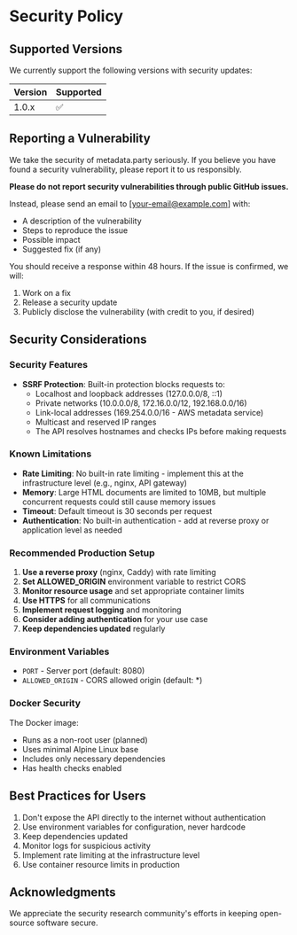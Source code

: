 # Security Policy

## Supported Versions

We currently support the following versions with security updates:

| Version | Supported          |
| ------- | ------------------ |
| 1.0.x   | :white_check_mark: |

## Reporting a Vulnerability

We take the security of metadata.party seriously. If you believe you have found a security vulnerability, please report it to us responsibly.

**Please do not report security vulnerabilities through public GitHub issues.**

Instead, please send an email to [your-email@example.com] with:

* A description of the vulnerability
* Steps to reproduce the issue
* Possible impact
* Suggested fix (if any)

You should receive a response within 48 hours. If the issue is confirmed, we will:

1. Work on a fix
2. Release a security update
3. Publicly disclose the vulnerability (with credit to you, if desired)

## Security Considerations

### Security Features

* **SSRF Protection**: Built-in protection blocks requests to:
  - Localhost and loopback addresses (127.0.0.0/8, ::1)
  - Private networks (10.0.0.0/8, 172.16.0.0/12, 192.168.0.0/16)
  - Link-local addresses (169.254.0.0/16 - AWS metadata service)
  - Multicast and reserved IP ranges
  - The API resolves hostnames and checks IPs before making requests

### Known Limitations

* **Rate Limiting**: No built-in rate limiting - implement this at the infrastructure level (e.g., nginx, API gateway)
* **Memory**: Large HTML documents are limited to 10MB, but multiple concurrent requests could still cause memory issues
* **Timeout**: Default timeout is 30 seconds per request
* **Authentication**: No built-in authentication - add at reverse proxy or application level as needed

### Recommended Production Setup

1. **Use a reverse proxy** (nginx, Caddy) with rate limiting
2. **Set ALLOWED_ORIGIN** environment variable to restrict CORS
3. **Monitor resource usage** and set appropriate container limits
4. **Use HTTPS** for all communications
5. **Implement request logging** and monitoring
6. **Consider adding authentication** for your use case
7. **Keep dependencies updated** regularly

### Environment Variables

* `PORT` - Server port (default: 8080)
* `ALLOWED_ORIGIN` - CORS allowed origin (default: *)

### Docker Security

The Docker image:
* Runs as a non-root user (planned)
* Uses minimal Alpine Linux base
* Includes only necessary dependencies
* Has health checks enabled

## Best Practices for Users

1. Don't expose the API directly to the internet without authentication
2. Use environment variables for configuration, never hardcode
3. Keep dependencies updated
4. Monitor logs for suspicious activity
5. Implement rate limiting at the infrastructure level
6. Use container resource limits in production

## Acknowledgments

We appreciate the security research community's efforts in keeping open-source software secure.

